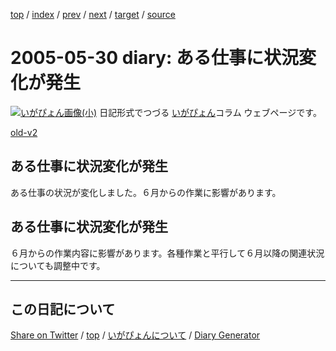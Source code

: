 [top](../index.html) 
 / [index](index.html) 
 / [prev](https://igapyon.github.io/diary/2005/ig050528.html) 
 / [next](https://igapyon.github.io/diary/2005/ig050531.html) 
 / [target](https://igapyon.github.io/diary/2005/ig050530.html) 
 / [source](https://github.com/igapyon/diary/blob/gh-pages/2005/ig050530.html.src.md) 

2005-05-30 diary: ある仕事に状況変化が発生
=====================================================================================================
[![いがぴょん画像(小)](https://igapyon.github.io/diary/images/iga200306s.jpg "いがぴょん")](https://igapyon.github.io/diary/memo/memoigapyon.html) 日記形式でつづる [いがぴょん](https://igapyon.github.io/diary/memo/memoigapyon.html)コラム ウェブページです。

[old-v2](ig050530-orig.html)

## ある仕事に状況変化が発生

ある仕事の状況が変化しました。６月からの作業に影響があります。


## ある仕事に状況変化が発生

６月からの作業内容に影響があります。各種作業と平行して６月以降の関連状況についても調整中です。

----------------------------------------------------------------------------------------------------

## この日記について

[Share on Twitter](https://twitter.com/intent/tweet?hashtags=igapyon%2Cdiary%2C%E3%81%84%E3%81%8C%E3%81%B4%E3%82%87%E3%82%93&text=%E3%81%82%E3%82%8B%E4%BB%95%E4%BA%8B%E3%81%AB%E7%8A%B6%E6%B3%81%E5%A4%89%E5%8C%96%E3%81%8C%E7%99%BA%E7%94%9F&url=https%3A%2F%2Figapyon.github.io%2Fdiary%2F2005%2Fig050530.html) / [top](../index.html) / [いがぴょんについて](https://igapyon.github.io/diary/memo/memoigapyon.html) / [Diary Generator](https://github.com/igapyon/igapyonv3)
